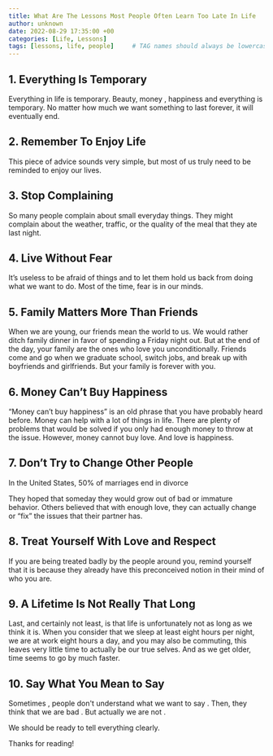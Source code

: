 ```yaml
---
title: What Are The Lessons Most People Often Learn Too Late In Life 
author: unknown 
date: 2022-08-29 17:35:00 +00
categories: [Life, Lessons]
tags: [lessons, life, people]     # TAG names should always be lowercase
---
```


## 1. Everything Is Temporary

Everything in life is temporary. Beauty, money , happiness and everything is temporary. No matter how much we want something to last forever, it will eventually end.

## 2. Remember To Enjoy Life

This piece of advice sounds very simple, but most of us truly need to be reminded to enjoy our lives.

## 3. Stop Complaining

So many people complain about small everyday things. They might complain about the weather, traffic, or the quality of the meal that they ate last night.

## 4. Live Without Fear

It’s useless to be afraid of things and to let them hold us back from doing what we want to do. Most of the time, fear is in our minds.

## 5. Family Matters More Than Friends

When we are young, our friends mean the world to us. We would rather ditch family dinner in favor of spending a Friday night out. But at the end of the day, your family are the ones who love you unconditionally. Friends come and go when we graduate school, switch jobs, and break up with boyfriends and girlfriends. But your family is forever with you.

## 6. Money Can’t Buy Happiness

“Money can’t buy happiness” is an old phrase that you have probably heard before. Money can help with a lot of things in life. There are plenty of problems that would be solved if you only had enough money to throw at the issue. However, money cannot buy love. And love is happiness.

## 7. Don’t Try to Change Other People

In the United States, 50% of marriages end in divorce

They hoped that someday they would grow out of bad or immature behavior. Others believed that with enough love, they can actually change or “fix” the issues that their partner has.

## 8. Treat Yourself With Love and Respect

If you are being treated badly by the people around you, remind yourself that it is because they already have this preconceived notion in their mind of who you are.

## 9. A Lifetime Is Not Really That Long

Last, and certainly not least, is that life is unfortunately not as long as we think it is. When you consider that we sleep at least eight hours per night, we are at work eight hours a day, and you may also be commuting, this leaves very little time to actually be our true selves. And as we get older, time seems to go by much faster.

## 10. Say What You Mean to Say

Sometimes , people don't understand what we want to say . Then, they think that we are bad . But actually we are not .

We should be ready to tell everything clearly.

Thanks for reading!
